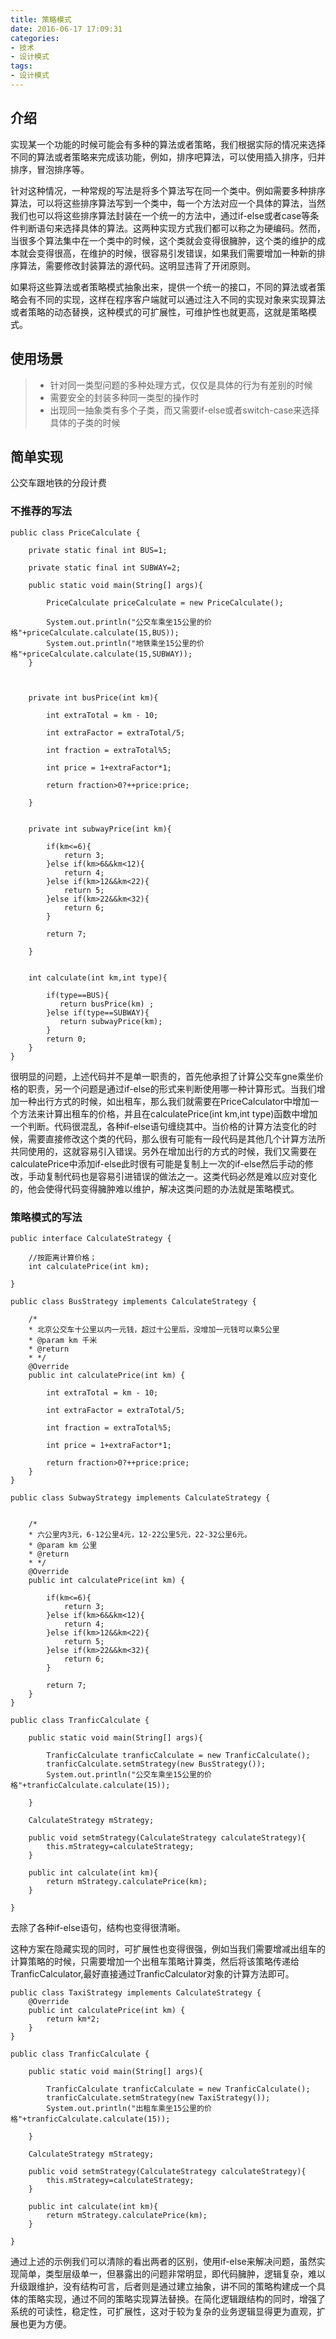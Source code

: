 ```yaml
---
title: 策略模式
date: 2016-06-17 17:09:31
categories:
- 技术
- 设计模式
tags:
- 设计模式
---
```


## 介绍

实现某一个功能的时候可能会有多种的算法或者策略，我们根据实际的情况来选择不同的算法或者策略来完成该功能，例如，排序吧算法，可以使用插入排序，归并排序，冒泡排序等。

针对这种情况，一种常规的写法是将多个算法写在同一个类中。例如需要多种排序算法，可以将这些排序算法写到一个类中，每一个方法对应一个具体的算法，当然我们也可以将这些排序算法封装在一个统一的方法中，通过if-else或者case等条件判断语句来选择具体的算法。这两种实现方式我们都可以称之为硬编码。然而，当很多个算法集中在一个类中的时候，这个类就会变得很臃肿，这个类的维护的成本就会变得很高，在维护的时候，很容易引发错误，如果我们需要增加一种新的排序算法，需要修改封装算法的源代码。这明显违背了开闭原则。

如果将这些算法或者策略模式抽象出来，提供一个统一的接口，不同的算法或者策略会有不同的实现，这样在程序客户端就可以通过注入不同的实现对象来实现算法或者策略的动态替换，这种模式的可扩展性，可维护性也就更高，这就是策略模式。


## 使用场景

> * 针对同一类型问题的多种处理方式，仅仅是具体的行为有差别的时候
> * 需要安全的封装多种同一类型的操作时
> * 出现同一抽象类有多个子类，而又需要if-else或者switch-case来选择具体的子类的时候

## 简单实现

公交车跟地铁的分段计费

### 不推荐的写法


```
public class PriceCalculate {

    private static final int BUS=1;

    private static final int SUBWAY=2;

    public static void main(String[] args){

        PriceCalculate priceCalculate = new PriceCalculate();

        System.out.println("公交车乘坐15公里的价格"+priceCalculate.calculate(15,BUS));
        System.out.println("地铁乘坐15公里的价格"+priceCalculate.calculate(15,SUBWAY));
    }



    private int busPrice(int km){

        int extraTotal = km - 10;

        int extraFactor = extraTotal/5;

        int fraction = extraTotal%5;

        int price = 1+extraFactor*1;

        return fraction>0?++price:price;

    }


    private int subwayPrice(int km){

        if(km<=6){
            return 3;
        }else if(km>6&&km<12){
            return 4;
        }else if(km>12&&km<22){
            return 5;
        }else if(km>22&&km<32){
            return 6;
        }

        return 7;

    }


    int calculate(int km,int type){

        if(type==BUS){
           return busPrice(km) ;
        }else if(type==SUBWAY){
           return subwayPrice(km);
        }
        return 0;
    }
}

```
很明显的问题，上述代码并不是单一职责的，首先他承担了计算公交车gne乘坐价格的职责，另一个问题是通过if-else的形式来判断使用哪一种计算形式。当我们增加一种出行方式的时候，如出租车，那么我们就需要在PriceCalculator中增加一个方法来计算出租车的价格，并且在calculatePrice(int km,int type)函数中增加一个判断。代码很混乱，各种if-else语句缠绕其中。当价格的计算方法变化的时候，需要直接修改这个类的代码，那么很有可能有一段代码是其他几个计算方法所共同使用的，这就容易引入错误。另外在增加出行的方式的时候，我们又需要在calculatePrice中添加if-else此时很有可能是复制上一次的if-else然后手动的修改，手动复制代码也是容易引进错误的做法之一。这类代码必然是难以应对变化的，他会使得代码变得臃肿难以维护，解决这类问题的办法就是策略模式。

### 策略模式的写法


```
public interface CalculateStrategy {

    //按距离计算价格；
    int calculatePrice(int km);

}
```

```
public class BusStrategy implements CalculateStrategy {

    /*
    * 北京公交车十公里以内一元钱，超过十公里后，没增加一元钱可以乘5公里
    * @param km 千米
    * @return
    * */
    @Override
    public int calculatePrice(int km) {

        int extraTotal = km - 10;

        int extraFactor = extraTotal/5;

        int fraction = extraTotal%5;

        int price = 1+extraFactor*1;

        return fraction>0?++price:price;
    }
}

```

```
public class SubwayStrategy implements CalculateStrategy {


    /*
    * 六公里内3元，6-12公里4元，12-22公里5元，22-32公里6元。
    * @param km 公里
    * @return
    * */
    @Override
    public int calculatePrice(int km) {

        if(km<=6){
            return 3;
        }else if(km>6&&km<12){
            return 4;
        }else if(km>12&&km<22){
            return 5;
        }else if(km>22&&km<32){
            return 6;
        }

        return 7;
    }
}
```


```
public class TranficCalculate {

    public static void main(String[] args){

        TranficCalculate tranficCalculate = new TranficCalculate();
        tranficCalculate.setmStrategy(new BusStrategy());
        System.out.println("公交车乘坐15公里的价格"+tranficCalculate.calculate(15));

    }

    CalculateStrategy mStrategy;

    public void setmStrategy(CalculateStrategy calculateStrategy){
        this.mStrategy=calculateStrategy;
    }

    public int calculate(int km){
        return mStrategy.calculatePrice(km);
    }

}
```

去除了各种if-else语句，结构也变得很清晰。

这种方案在隐藏实现的同时，可扩展性也变得很强，例如当我们需要增减出组车的计算策略的时候，只需要增加一个出租车策略计算类，然后将该策略传递给TranficCalculator,最好直接通过TranficCalculator对象的计算方法即可。

```
public class TaxiStrategy implements CalculateStrategy {
    @Override
    public int calculatePrice(int km) {
        return km*2;
    }
}

```

```
public class TranficCalculate {

    public static void main(String[] args){

        TranficCalculate tranficCalculate = new TranficCalculate();
        tranficCalculate.setmStrategy(new TaxiStrategy());
        System.out.println("出租车乘坐15公里的价格"+tranficCalculate.calculate(15));

    }

    CalculateStrategy mStrategy;

    public void setmStrategy(CalculateStrategy calculateStrategy){
        this.mStrategy=calculateStrategy;
    }

    public int calculate(int km){
        return mStrategy.calculatePrice(km);
    }

}
```

通过上述的示例我们可以清除的看出两者的区别，使用if-else来解决问题，虽然实现简单，类型层级单一，但暴露出的问题非常明显，即代码臃肿，逻辑复杂，难以升级跟维护，没有结构可言，后者则是通过建立抽象，讲不同的策略构建成一个具体的策略实现，通过不同的策略实现算法替换。在简化逻辑跟结构的同时，增强了系统的可读性，稳定性，可扩展性，这对于较为复杂的业务逻辑显得更为直观，扩展也更为方便。
